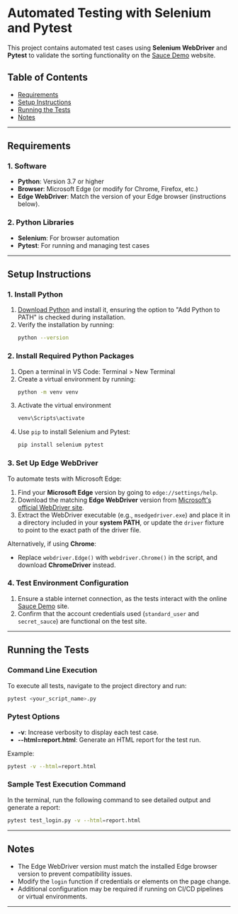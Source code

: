 # Automated Testing with Selenium and Pytest

This project contains automated test cases using **Selenium WebDriver** and **Pytest** to validate the sorting functionality on the [Sauce Demo](https://www.saucedemo.com/) website.

## Table of Contents
- [Requirements](#requirements)
- [Setup Instructions](#setup-instructions)
- [Running the Tests](#running-the-tests)
- [Notes](#notes)

---

## Requirements

### 1. Software
- **Python**: Version 3.7 or higher
- **Browser**: Microsoft Edge (or modify for Chrome, Firefox, etc.)
- **Edge WebDriver**: Match the version of your Edge browser (instructions below).

### 2. Python Libraries
- **Selenium**: For browser automation
- **Pytest**: For running and managing test cases

---

## Setup Instructions

### 1. Install Python
1. [Download Python](https://www.python.org/downloads/) and install it, ensuring the option to "Add Python to PATH" is checked during installation.
2. Verify the installation by running:
   ```bash
   python --version
   ```

### 2. Install Required Python Packages
1. Open a terminal in VS Code: Terminal > New Terminal
2. Create a virtual environment by running:
   ```bash
   python -m venv venv
   ```
3. Activate the virtual environment
   ```bash
   venv\Scripts\activate
   ```
4. Use `pip` to install Selenium and Pytest:
   ```bash
   pip install selenium pytest
   ```

### 3. Set Up Edge WebDriver
To automate tests with Microsoft Edge:
1. Find your **Microsoft Edge** version by going to `edge://settings/help`.
2. Download the matching **Edge WebDriver** version from [Microsoft's official WebDriver site](https://developer.microsoft.com/en-us/microsoft-edge/tools/webdriver/).
3. Extract the WebDriver executable (e.g., `msedgedriver.exe`) and place it in a directory included in your **system PATH**, or update the `driver` fixture to point to the exact path of the driver file.

Alternatively, if using **Chrome**:
- Replace `webdriver.Edge()` with `webdriver.Chrome()` in the script, and download **ChromeDriver** instead.

### 4. Test Environment Configuration
1. Ensure a stable internet connection, as the tests interact with the online [Sauce Demo](https://www.saucedemo.com/) site.
2. Confirm that the account credentials used (`standard_user` and `secret_sauce`) are functional on the test site.

---

## Running the Tests

### Command Line Execution
To execute all tests, navigate to the project directory and run:
   ```bash
   pytest <your_script_name>.py
   ```

### Pytest Options
- **-v**: Increase verbosity to display each test case.
- **--html=report.html**: Generate an HTML report for the test run.

Example:
   ```bash
   pytest -v --html=report.html
   ```

### Sample Test Execution Command
In the terminal, run the following command to see detailed output and generate a report:
   ```bash
   pytest test_login.py -v --html=report.html
   ```

---

## Notes
- The Edge WebDriver version must match the installed Edge browser version to prevent compatibility issues.
- Modify the `login` function if credentials or elements on the page change.
- Additional configuration may be required if running on CI/CD pipelines or virtual environments.

---
